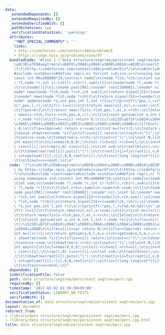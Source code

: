 ```yaml
---
data:
  _extendedDependsOn: []
  _extendedRequiredBy: []
  _extendedVerifiedWith: []
  _pathExtension: cpp
  _verificationStatusIcon: ':warning:'
  attributes:
    '*NOT_SPECIAL_COMMENTS*': ''
    links:
    - http://codeforces.com/contest/484/problem/E
    - https://judge.npca.jp/problems/view/97
  bundledCode: "#line 1 \"data structure/segtree/persistent segtree/pers.cpp\"\n/*\n\
    \u6C38\u7D9Asegtree\n\u66F8\u3044\u3066\u308B\u9014\u4E2D\n\nverified by https://judge.npca.jp/problems/view/97\n\
    \t\t\thttp://codeforces.com/contest/484/problem/E\n*/\n\n\n#include <iostream>\n\
    #include <cstdio>\n#define rep(i,n) for(int i=0;i<n;i++)\nusing namespace std;\n\
    const int MX=200000*19;\nstruct node{\n\tnode *lch,*rch;\n\tint sum;\n\tnode(node\
    \ *l,node *r,int s):lch(l),rch(r),sum(s){}\n\tnode(node *l,node *r){\n\t\tlch=l,rch=r,sum=lch->sum+rch->sum;\n\
    \t}\n\tnode(){}\n};\nnode pool[MX];\nnode* root[200001];\nnode* nil;\nint SI;\n\
    node* news(node *lch,node *rch,int sum){\n\treturn &(pool[SI++]=node(lch,rch,sum));\n\
    }\nnode* news(node *lch,node *rch){\n\treturn &(pool[SI++]=node(lch,rch));\n}\n\
    node* update(node *x,int pos,int l,int r){\n//\tprintf(\"pos,l,r=(%d,%d,%d)\\\
    n\",pos,l,r);\n\tif(r-l==1){\n\t\treturn news(nil,nil,x->sum);\n\t}\n\tint m=(l+r)/2;\n\
    \tif(pos<m){\n\t\treturn news(fix(x->lch,pos,l,m),x->rch);\n\t}else{\n\t\treturn\
    \ news(x->lch,fix(x->rch,pos,m,r));\n\t}\n}\nint getsum(int a,int b,int l,int\
    \ r,node *x){\n\tif(x==nil) return 0;\t\t//\u521D\u671F\u5024\u304C\u5909\u306A\
    \u306E\u306A\u3089\u3053\u3053\u3092\u5909\u3048\u308B\n\tif(b<=l||r<=a) return\
    \ 0;\n\tif(a<=l&&r<=b) return x->sum;\n\tint m=(l+r)/2;\n\treturn getsum(a,b,l,m,x->lch)+getsum(a,b,m,r,x->rch);\n\
    }\nvoid showtree(node *x){\n\tif(x==nil) return;\n\tcout<<\"(\";\n\tshowtree(x->lch);\n\
    \tcout<<x->sum;\n\tshowtree(x->rch);\n\tcout<<\")\";\n}\nint N,l[200000],r[200000];\n\
    int main(){\n\tnil=news(0,0,0);\n\tnil->lch=nil->rch=nil;\n\tcin>>N;\n\trep(i,N)\
    \ cin>>l[i];\n\trep(i,N) cin>>r[i];\n\tint x=0;\n\troot[0]=nil;\n\trep(i,N){\n\
    //\t\tshowtree(root[i]);puts(\"\");\n\t\troot[i+1]=fix(root[i],x,0,N);\n\t\tint\
    \ cnt=getsum(l[i],r[i],0,N,root[x+1]);\n\t\tx=((long long)cnt*l[i]+r[i])%(i+2);\n\
    \t}\n\tcout<<x<<endl;\n}\n"
  code: "/*\n\u6C38\u7D9Asegtree\n\u66F8\u3044\u3066\u308B\u9014\u4E2D\n\nverified\
    \ by https://judge.npca.jp/problems/view/97\n\t\t\thttp://codeforces.com/contest/484/problem/E\n\
    */\n\n\n#include <iostream>\n#include <cstdio>\n#define rep(i,n) for(int i=0;i<n;i++)\n\
    using namespace std;\nconst int MX=200000*19;\nstruct node{\n\tnode *lch,*rch;\n\
    \tint sum;\n\tnode(node *l,node *r,int s):lch(l),rch(r),sum(s){}\n\tnode(node\
    \ *l,node *r){\n\t\tlch=l,rch=r,sum=lch->sum+rch->sum;\n\t}\n\tnode(){}\n};\n\
    node pool[MX];\nnode* root[200001];\nnode* nil;\nint SI;\nnode* news(node *lch,node\
    \ *rch,int sum){\n\treturn &(pool[SI++]=node(lch,rch,sum));\n}\nnode* news(node\
    \ *lch,node *rch){\n\treturn &(pool[SI++]=node(lch,rch));\n}\nnode* update(node\
    \ *x,int pos,int l,int r){\n//\tprintf(\"pos,l,r=(%d,%d,%d)\\n\",pos,l,r);\n\t\
    if(r-l==1){\n\t\treturn news(nil,nil,x->sum);\n\t}\n\tint m=(l+r)/2;\n\tif(pos<m){\n\
    \t\treturn news(fix(x->lch,pos,l,m),x->rch);\n\t}else{\n\t\treturn news(x->lch,fix(x->rch,pos,m,r));\n\
    \t}\n}\nint getsum(int a,int b,int l,int r,node *x){\n\tif(x==nil) return 0;\t\
    \t//\u521D\u671F\u5024\u304C\u5909\u306A\u306E\u306A\u3089\u3053\u3053\u3092\u5909\
    \u3048\u308B\n\tif(b<=l||r<=a) return 0;\n\tif(a<=l&&r<=b) return x->sum;\n\t\
    int m=(l+r)/2;\n\treturn getsum(a,b,l,m,x->lch)+getsum(a,b,m,r,x->rch);\n}\nvoid\
    \ showtree(node *x){\n\tif(x==nil) return;\n\tcout<<\"(\";\n\tshowtree(x->lch);\n\
    \tcout<<x->sum;\n\tshowtree(x->rch);\n\tcout<<\")\";\n}\nint N,l[200000],r[200000];\n\
    int main(){\n\tnil=news(0,0,0);\n\tnil->lch=nil->rch=nil;\n\tcin>>N;\n\trep(i,N)\
    \ cin>>l[i];\n\trep(i,N) cin>>r[i];\n\tint x=0;\n\troot[0]=nil;\n\trep(i,N){\n\
    //\t\tshowtree(root[i]);puts(\"\");\n\t\troot[i+1]=fix(root[i],x,0,N);\n\t\tint\
    \ cnt=getsum(l[i],r[i],0,N,root[x+1]);\n\t\tx=((long long)cnt*l[i]+r[i])%(i+2);\n\
    \t}\n\tcout<<x<<endl;\n}"
  dependsOn: []
  isVerificationFile: false
  path: data structure/segtree/persistent segtree/pers.cpp
  requiredBy: []
  timestamp: '2017-02-02 01:38:30+09:00'
  verificationStatus: LIBRARY_NO_TESTS
  verifiedWith: []
documentation_of: data structure/segtree/persistent segtree/pers.cpp
layout: document
redirect_from:
- /library/data structure/segtree/persistent segtree/pers.cpp
- /library/data structure/segtree/persistent segtree/pers.cpp.html
title: data structure/segtree/persistent segtree/pers.cpp
---
```

